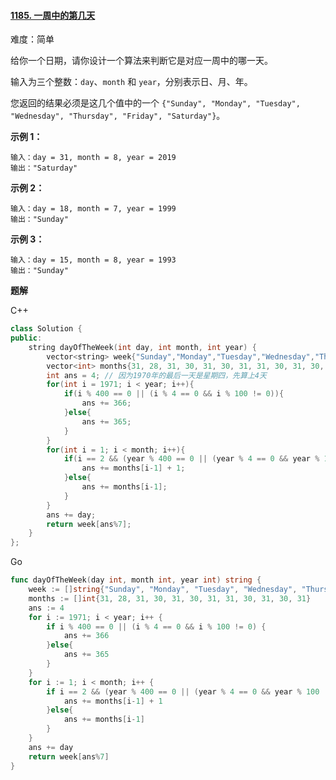 #### [1185. 一周中的第几天](https://leetcode-cn.com/problems/day-of-the-week/)

难度：简单

给你一个日期，请你设计一个算法来判断它是对应一周中的哪一天。

输入为三个整数：`day`、`month` 和 `year`，分别表示日、月、年。

您返回的结果必须是这几个值中的一个 `{"Sunday", "Monday", "Tuesday", "Wednesday", "Thursday", "Friday", "Saturday"}`。

 

**示例 1：**

```
输入：day = 31, month = 8, year = 2019
输出："Saturday"
```

**示例 2：**

```
输入：day = 18, month = 7, year = 1999
输出："Sunday"
```

**示例 3：**

```
输入：day = 15, month = 8, year = 1993
输出："Sunday"
```



**题解**

C++

```c++
class Solution {
public:
    string dayOfTheWeek(int day, int month, int year) {
        vector<string> week{"Sunday","Monday","Tuesday","Wednesday","Thursday","Friday","Saturday"};
        vector<int> months{31, 28, 31, 30, 31, 30, 31, 31, 30, 31, 30, 31};
        int ans = 4; // 因为1970年的最后一天是星期四，先算上4天
        for(int i = 1971; i < year; i++){
            if(i % 400 == 0 || (i % 4 == 0 && i % 100 != 0)){
                ans += 366;
            }else{
                ans += 365;
            }
        }
        for(int i = 1; i < month; i++){
            if(i == 2 && (year % 400 == 0 || (year % 4 == 0 && year % 100 != 0))){
                ans += months[i-1] + 1;
            }else{
                ans += months[i-1];
            }
        }
        ans += day;
        return week[ans%7];
    }
};
```

Go

```go
func dayOfTheWeek(day int, month int, year int) string {
    week := []string{"Sunday", "Monday", "Tuesday", "Wednesday", "Thursday", "Friday", "Saturday"}
    months := []int{31, 28, 31, 30, 31, 30, 31, 31, 30, 31, 30, 31}
    ans := 4
    for i := 1971; i < year; i++ {
        if i % 400 == 0 || (i % 4 == 0 && i % 100 != 0) {
            ans += 366
        }else{
            ans += 365
        }
    }
    for i := 1; i < month; i++ {
        if i == 2 && (year % 400 == 0 || (year % 4 == 0 && year % 100 != 0)) {
            ans += months[i-1] + 1
        }else{
            ans += months[i-1]
        }
    }
    ans += day
    return week[ans%7]
}
```

